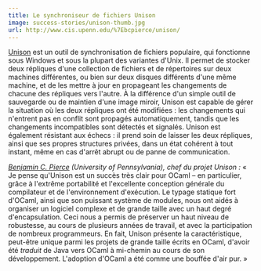 ```yaml
---
title: Le synchroniseur de fichiers Unison
image: success-stories/unison-thumb.jpg
url: http://www.cis.upenn.edu/%7Ebcpierce/unison/
---
```


[Unison](http://www.cis.upenn.edu/%7Ebcpierce/unison/) est un outil de
synchronisation de fichiers populaire, qui fonctionne sous Windows et
sous la plupart des variantes d'Unix. Il permet de stocker deux
répliques d'une collection de fichiers et de répertoires sur deux
machines différentes, ou bien sur deux disques différents d'une même
machine, et de les mettre à jour en propageant les changements de
chacune des répliques vers l'autre. À la différence d'un simple outil de
sauvegarde ou de maintien d'une image miroir, Unison est capable de
gérer la situation où les deux répliques ont été modifiées : les
changements qui n'entrent pas en conflit sont propagés automatiquement,
tandis que les changements incompatibles sont détectés et signalés.
Unison est également résistant aux échecs : il prend soin de laisser les
deux répliques, ainsi que ses propres structures privées, dans un état
cohérent à tout instant, même en cas d'arrêt abrupt ou de panne de
communication.

*[Benjamin C. Pierce](http://www.cis.upenn.edu/%7Ebcpierce/) (University
of Pennsylvania), chef du projet Unison :* « Je pense qu'Unison est un
succès très clair pour OCaml – en particulier, grâce à l'extrême
portabilité et l'excellente conception générale du compilateur et de
l'environnement d'exécution. Le typage statique fort d'OCaml, ainsi que
son puissant système de modules, nous ont aidés à organiser un logiciel
complexe et de grande taille avec un haut degré d'encapsulation. Ceci
nous a permis de préserver un haut niveau de robustesse, au cours de
plusieurs années de travail, et avec la participation de nombreux
programmeurs. En fait, Unison présente la caractéristique, peut-être
unique parmi les projets de grande taille écrits en OCaml, d'avoir été
*traduit* de Java vers OCaml à mi-chemin au cours de son développement.
L'adoption d'OCaml a été comme une bouffée d'air pur. »
